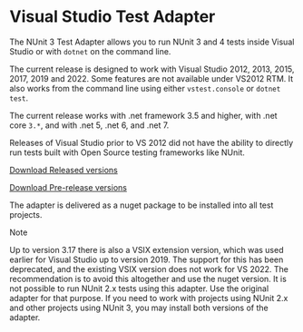 # Visual Studio Test Adapter

The NUnit 3 Test Adapter allows you to run NUnit 3 and 4 tests inside Visual Studio or with `dotnet` on the command line.

The current release is designed to work with Visual Studio 2012, 2013, 2015, 2017, 2019 and 2022. Some features are not
available under VS2012 RTM. It also works from the command line using either `vstest.console` or `dotnet test`.

The current release works with .net framework 3.5 and higher, with .net core `3.*`, and with .net 5, .net 6, and .net 7.

Releases of Visual Studio prior to VS 2012 did not have the ability to directly run tests built with Open Source testing
frameworks like NUnit.

[Download Released versions](https://www.nuget.org/packages/NUnit3TestAdapter/)

[Download Pre-release versions](https://www.myget.org/feed/nunit/package/nuget/NUnit3TestAdapter)

The adapter is delivered as a nuget package to be installed into all test projects.  

> [!NOTE]
> Up to version 3.17 there is also a VSIX extension version, which was used earlier for Visual Studio up to
> version 2019. The support for this has been deprecated, and the existing VSIX version does not work for VS 2022. The
> recommendation is to avoid this altogether and use the nuget version. It is not possible to run NUnit 2.x tests using
> this adapter. Use the original adapter for that purpose. If you need to work with projects using NUnit 2.x and other
> projects using NUnit 3, you may install both versions of the adapter.
